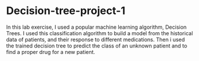 # Decision-tree-project-1
In this lab exercise, I used a popular machine learning algorithm, Decision Trees. I used this classification algorithm to build a model from the historical data of patients, and their response to different medications. Then i used the trained decision tree to predict the class of an unknown patient and to find a proper drug for a new patient.
